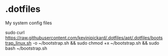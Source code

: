 # .dotfiles
My system config files

sudo curl https://raw.githubusercontent.com/kevinjpickard/.dotfiles/apt/.dotfiles/bootstrap_linux.sh -o ~/bootstrap.sh && sudo chmod +x ~/bootstrap.sh && sudo bash ~/bootstrap.sh

